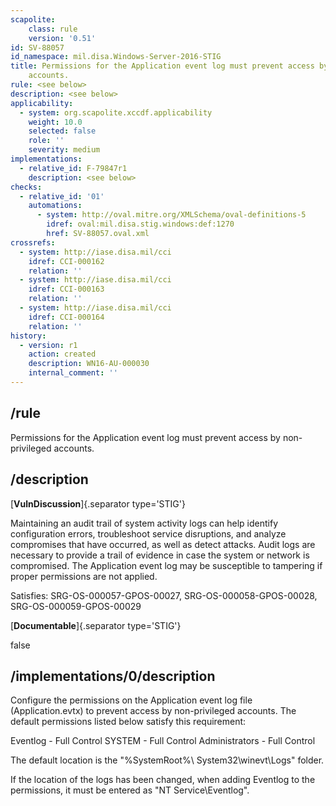 ```yaml
---
scapolite:
    class: rule
    version: '0.51'
id: SV-88057
id_namespace: mil.disa.Windows-Server-2016-STIG
title: Permissions for the Application event log must prevent access by non-privileged
    accounts.
rule: <see below>
description: <see below>
applicability:
  - system: org.scapolite.xccdf.applicability
    weight: 10.0
    selected: false
    role: ''
    severity: medium
implementations:
  - relative_id: F-79847r1
    description: <see below>
checks:
  - relative_id: '01'
    automations:
      - system: http://oval.mitre.org/XMLSchema/oval-definitions-5
        idref: oval:mil.disa.stig.windows:def:1270
        href: SV-88057.oval.xml
crossrefs:
  - system: http://iase.disa.mil/cci
    idref: CCI-000162
    relation: ''
  - system: http://iase.disa.mil/cci
    idref: CCI-000163
    relation: ''
  - system: http://iase.disa.mil/cci
    idref: CCI-000164
    relation: ''
history:
  - version: r1
    action: created
    description: WN16-AU-000030
    internal_comment: ''
---
```



## /rule

Permissions for the Application event log must prevent access by non-privileged accounts.

## /description

[**VulnDiscussion**]{.separator type='STIG'}

Maintaining an audit trail of system activity logs can help identify configuration errors, troubleshoot service disruptions, and analyze compromises that have occurred, as well as detect attacks. Audit logs are necessary to provide a trail of evidence in case the system or network is compromised. The Application event log may be susceptible to tampering if proper permissions are not applied.

Satisfies: SRG-OS-000057-GPOS-00027, SRG-OS-000058-GPOS-00028, SRG-OS-000059-GPOS-00029

[**Documentable**]{.separator type='STIG'}

false

## /implementations/0/description

Configure the permissions on the Application event log file (Application.evtx) to prevent access by non-privileged accounts. The default permissions listed below satisfy this requirement:

Eventlog - Full Control
SYSTEM - Full Control
Administrators - Full Control

The default location is the "%SystemRoot%\ System32\winevt\Logs" folder.

If the location of the logs has been changed, when adding Eventlog to the permissions, it must be entered as "NT Service\Eventlog".
